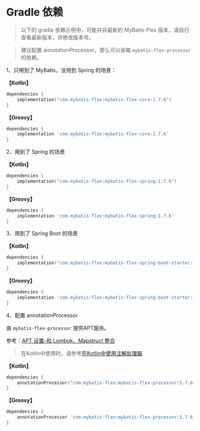 # Gradle 依赖

> 以下的 gradle 依赖示例中，可能并非最新的 MyBatis-Flex 版本，请自行查看最新版本，并修改版本号。

> 建议配置 annotationProcessor，那么可以省略 `mybatis-flex-processor` 的依赖。

1、只用到了 MyBatis，没用到 Spring 的场景：

**【Kotlin】**

```kotlin
dependencies {
    implementation("com.mybatis-flex:mybatis-flex-core:1.7.6")
}
```

**【Groovy】**

```groovy
dependencies {
    implementation 'com.mybatis-flex:mybatis-flex-core:1.7.6'
}
```

2、用到了 Spring 的场景

**【Kotlin】**

```kotlin
dependencies {
    implementation("com.mybatis-flex:mybatis-flex-spring:1.7.6")
}
```

**【Groovy】**

```groovy
dependencies {
    implementation 'com.mybatis-flex:mybatis-flex-spring:1.7.6'
}
```

3、用到了 Spring Boot 的场景

**【Kotlin】**

```kotlin
dependencies {
    implementation("com.mybatis-flex:mybatis-flex-spring-boot-starter:1.7.6")
}
```

**【Groovy】**

```groovy
dependencies {
    implementation 'com.mybatis-flex:mybatis-flex-spring-boot-starter:1.7.6'
}
```

4、配置 annotationProcessor

由 `mybatis-flex-processor` 提供APT服务。

参考：[APT 设置-和 Lombok、Mapstruct 整合](../others/apt.md)

> 在Kotlin中使用时，请参考[在Kotlin中使用注解处理器](../others/kapt.md)

**【Kotlin】**

```kotlin
dependencies {
    annotationProcessor("com.mybatis-flex:mybatis-flex-processor:1.7.6")
}
```

**【Groovy】**

```groovy
dependencies {
    annotationProcessor 'com.mybatis-flex:mybatis-flex-processor:1.7.6'
}
```
